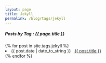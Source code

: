 ```yaml
---
layout: page
title: Jekyll
permalink: /blog/tags/jekyll
---
```

 
<h5> Posts by Tag : {{ page.title }} </h5>

<div class="card">
{% for post in site.tags.jekyll %}
 <li class="category-posts"><span>{{ post.date | date_to_string }}</span> &nbsp; <a href="{{ post.url }}">{{ post.title }}</a></li>
{% endfor %}
</div>
